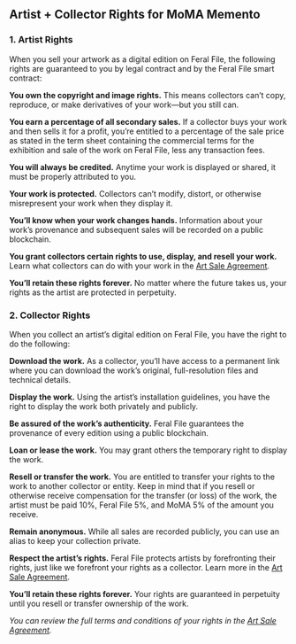 ## Artist + Collector Rights for MoMA Memento

### 1. Artist Rights

When you sell your artwork as a digital edition on Feral File, the following rights are guaranteed to you by legal contract and by the Feral File smart contract:

**You own the copyright and image rights.** This means collectors can’t copy, reproduce, or make derivatives of your work—but you still can.

**You earn a percentage of all secondary sales.** If a collector buys your work and then sells it for a profit, you’re entitled to a percentage of the sale price as stated in the term sheet containing the commercial terms for the exhibition and sale of the work on Feral File, less any transaction fees. 

**You will always be credited.** Anytime your work is displayed or shared, it must be properly attributed to you.

**Your work is protected.** Collectors can’t modify, distort, or otherwise misrepresent your work when they display it.

**You’ll know when your work changes hands.** Information about your work’s provenance and subsequent sales will be recorded on a public blockchain.

**You grant collectors certain rights to use, display, and resell your work.** Learn what collectors can do with your work in the [Art Sale Agreement](https://feralfile.com/docs/MoMA-Memento-transfer-agreement).

**You’ll retain these rights forever.** No matter where the future takes us, your rights as the artist are protected in perpetuity.


### 2. Collector Rights

When you collect an artist’s digital edition on Feral File, you have the right to do the following:

**Download the work.** As a collector, you’ll have access to a permanent link where you can download the work’s original, full-resolution files and technical details.

**Display the work.** Using the artist’s installation guidelines, you have the right to display the work both privately and publicly.

**Be assured of the work’s authenticity.** Feral File guarantees the provenance of every edition using a public blockchain.

**Loan or lease the work.** You may grant others the temporary right to display the work.

**Resell or transfer the work.** You are entitled to transfer your rights to the work to another collector or entity. Keep in mind that if you resell or otherwise receive compensation for the transfer (or loss) of the work, the artist must be paid 10%, Feral File 5%, and MoMA 5% of the amount you receive.

**Remain anonymous.** While all sales are recorded publicly, you can use an alias to keep your collection private.

**Respect the artist’s rights.** Feral File protects artists by forefronting their rights, just like we forefront your rights as a collector. Learn more in the [Art Sale Agreement](https://feralfile.com/docs/MoMA-Memento-transfer-agreement).

**You’ll retain these rights forever.** Your rights are guaranteed in perpetuity until you resell or transfer ownership of the work.



*You can review the full terms and conditions of your rights in the [Art Sale Agreement](https://feralfile.com/docs/MoMA-Memento-transfer-agreement).*
